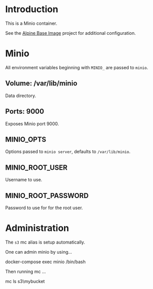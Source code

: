 # Introduction

This is a Minio container.

See the [Alpine Base Image](https://gitlab.iitsp.com/allworldit/docker/alpine) project for additional configuration.

# Minio

All environment variables beginning with `MINIO_` are passed to `minio`.

## Volume: /var/lib/minio

Data directory.

## Ports: 9000

Exposes Minio port 9000.

## MINIO_OPTS

Options passed to `minio server`, defaults to `/var/lib/minio`.

## MINIO_ROOT_USER

Username to use.

## MINIO_ROOT_PASSWORD

Password to use for for the root user.

# Administration

The `s3` mc alias is setup automatically.

One can admin minio by using...

  docker-compose exec minio /bin/bash

Then running mc ...

  mc ls s3\mybucket


